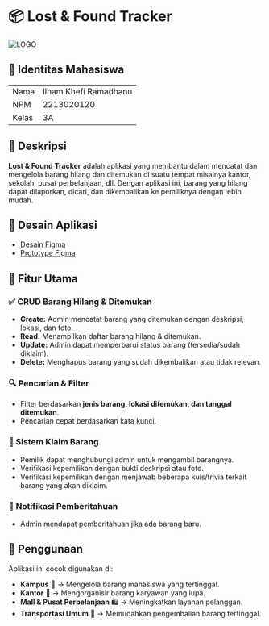 # 📦 Lost & Found Tracker
![LOGO](https://github.com/user-attachments/assets/a3590a33-dbf9-4823-bb55-185cd3f8fda9)

## 🧑 Identitas Mahasiswa
<table>
  <tr>
    <td>Nama</td>
    <td>Ilham Khefi Ramadhanu</td>
  </tr>
  <tr>
    <td>NPM</td>
    <td>2213020120</td>
  </tr>
  <tr>
    <td>Kelas</td>
    <td>3A</td>
  </tr>
</table>

## 📌 Deskripsi
**Lost & Found Tracker** adalah aplikasi yang membantu dalam mencatat dan mengelola barang hilang dan ditemukan di suatu tempat misalnya kantor, sekolah, pusat perbelanjaan, dll. Dengan aplikasi ini, barang yang hilang dapat dilaporkan, dicari, dan dikembalikan ke pemiliknya dengan lebih mudah.

## 🎨 Desain Aplikasi
- [Desain Figma](https://www.figma.com/design/P9XiXM5ZQeykpzJP3anWK9/Lost---Found-Tracker?node-id=0-1&m=dev&t=7rdMRl0pBjc9zPOd-1)
- [Prototype Figma](https://www.figma.com/proto/P9XiXM5ZQeykpzJP3anWK9/Lost---Found-Tracker?node-id=0-1&t=7rdMRl0pBjc9zPOd-1)

## 🚀 Fitur Utama
### ✅ CRUD Barang Hilang & Ditemukan
- **Create:** Admin mencatat barang yang ditemukan dengan deskripsi, lokasi, dan foto.
- **Read:** Menampilkan daftar barang hilang & ditemukan.
- **Update:** Admin dapat memperbarui status barang (tersedia/sudah diklaim).
- **Delete:** Menghapus barang yang sudah dikembalikan atau tidak relevan.

### 🔍 Pencarian & Filter
- Filter berdasarkan **jenis barang, lokasi ditemukan, dan tanggal ditemukan**.
- Pencarian cepat berdasarkan kata kunci.

### 📩 Sistem Klaim Barang
- Pemilik dapat menghubungi admin untuk mengambil barangnya.
- Verifikasi kepemilikan dengan bukti deskripsi atau foto.
- Verifikasi kepemilikan dengan menjawab beberapa kuis/trivia terkait barang yang akan diklaim.

### 📢 Notifikasi Pemberitahuan
- Admin mendapat pemberitahuan jika ada barang baru.

## 🏢 Penggunaan
Aplikasi ini cocok digunakan di:
- **Kampus** 🏫 → Mengelola barang mahasiswa yang tertinggal.
- **Kantor** 🏢 → Mengorganisir barang karyawan yang lupa.
- **Mall & Pusat Perbelanjaan** 🛍️ → Meningkatkan layanan pelanggan.
- **Transportasi Umum** 🚆 → Memudahkan pengembalian barang tertinggal.
